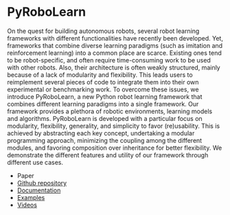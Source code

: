 # PyRoboLearn

On the quest for building autonomous robots, several robot learning frameworks with different functionalities have 
recently been developed. Yet, frameworks that combine diverse learning paradigms (such as imitation and reinforcement learning) 
into a common place are scarce. Existing ones tend to be robot-specific, and often require time-consuming work to be used with 
other robots. 
Also, their architecture is often weakly structured, mainly because of a lack of modularity and flexibility. This leads users 
to reimplement several pieces of code to integrate them into their own experimental or benchmarking work. 
To overcome these issues, we introduce PyRoboLearn, a new Python robot learning framework that combines different learning 
paradigms into a single framework. Our framework provides a plethora of robotic environments, learning models and algorithms. 
PyRoboLearn is developed with a particular focus on modularity, flexibility, generality, and simplicity to favor (re)usability. 
This is achieved by abstracting each key concept, undertaking a modular programming approach, minimizing the coupling among the 
different modules, and favoring composition over inheritance for better flexibility. We demonstrate the different features and 
utility of our framework through different use cases.

- Paper
- [Github repository](https://github.com/robotlearn/pyrobolearn)
- [Documentation](https://github.com/robotlearn/pyrobolearn/tree/master/docs)
- [Examples](https://github.com/robotlearn/pyrobolearn/tree/master/examples)
- [Videos](https://www.youtube.com/playlist?list=PL7luWwjSAezVxBTindZWUo7hn-Dj9w3gL)
